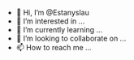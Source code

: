 - 👋 Hi, I’m @Estanyslau
- 👀 I’m interested in ...
- 🌱 I’m currently learning ...
- 💞️ I’m looking to collaborate on ...
- 📫 How to reach me ...

<!---
Estanyslau/Estanyslau is a ✨ special ✨ repository because its `README.md` (this file) appears on your GitHub profile.
You can click the Preview link to take a look at your changes.
--->
